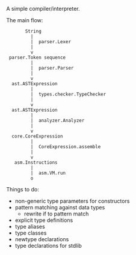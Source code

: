 A simple compiler/interpreter.

The main flow:

           String
             |
             |  parser.Lexer
             |
             v
     parser.Token sequence
             |
             |  parser.Parser
             |
             v
      ast.ASTExpression
             |
             |  types.checker.TypeChecker
             |
             v
      ast.ASTExpression
             |
             |  analyzer.Analyzer
             |
             v
      core.CoreExpression
             |
             |  CoreExpression.assemble
             |
             v
       asm.Instructions
             |
             |  asm.VM.run
             o

Things to do:

- non-generic type parameters for constructors
- pattern matching against data types
    - rewrite if to pattern match
- explicit type definitions
- type aliases
- type classes
- newtype declarations
- type declarations for stdlib
